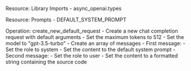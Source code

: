 Resource: Library Imports
    - async_openai.types

Resource: Prompts
    - DEFAULT_SYSTEM_PROMPT

Operation: create_new_default_request
    - Create a new chat completion request with default arguments
    - Set the maximum tokens to 512
    - Set the model to "gpt-3.5-turbo"
    - Create an array of messages
        - First message:
            - Set the role to system
            - Set the content to the default system prompt
        - Second message:
            - Set the role to user
            - Set the content to a formatted string containing the source code